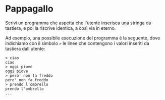 # Pappagallo

Scrivi un programma che aspetta che l'utente inserisca una stringa da tastiera, e poi la riscrive identica, a così via in eterno.

Ad esempio, una possibile esecuzione del programma è la seguente, 
dove indichiamo con il simbolo `>` le linee che contengono i valori inseriti da tastiera dall'utente:
```
> ciao
ciao
> oggi piove
oggi piove
> pero' non fa freddo
pero' non fa freddo
> prendo l'ombrello
prendo l'ombrello
...
```
